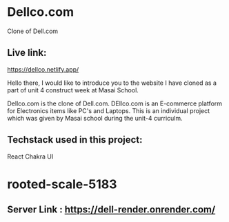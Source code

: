 # Dellco.com
Clone of Dell.com
## Live link:
https://dellco.netlify.app/

Hello there, I would like to introduce you to the website I have cloned as a part of unit 4 construct week at Masai School.

Dellco.com is the clone of Dell.com. DEllco.com is an E-commerce platform for Electronics items like PC's and Laptops. This is an individual project which was given by Masai school during the unit-4 curriculm.

## Techstack used in this project:
React 
Chakra UI

# rooted-scale-5183
## Server Link : https://dell-render.onrender.com/

